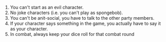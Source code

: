 1. You can't start as an evil character.
2. No joke characters (i.e. you can't play as spongebob).
3. You can't be anit-social, you have to talk to the other party members.
4. If your character says something in the game, you actually have to say it as your character.
5. In combat, always keep your dice roll for that combat round
